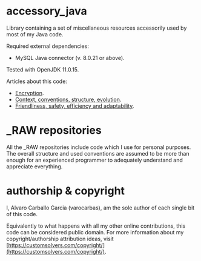 # accessory_java

Library containing a set of miscellaneous resources accessorily used by most of my Java code. 

Required external dependencies:
- MySQL Java connector (v. 8.0.21 or above).

Tested with OpenJDK 11.0.15.

Articles about this code:
- [Encryption](https://www.codeproject.com/Articles/5349970/Encryption-accessory-java).
- [Context, conventions, structure, evolution](https://www.codeproject.com/Articles/5351092/Context-conventions-structure-evolution-accessory).
- [Friendliness, safety, efficiency and adaptability](https://www.codeproject.com/Articles/5352157/Friendliness-safety-efficiency-and-adaptability).

# \_RAW repositories
All the \_RAW repositories include code which I use for personal purposes. The overall structure and used conventions are assumed to be more than enough for an experienced programmer to adequately understand and appreciate everything. 

# authorship & copyright
I, Alvaro Carballo Garcia (varocarbas), am the sole author of each single bit of this code.

Equivalently to what happens with all my other online contributions, this code can be considered public domain. For more information about my copyright/authorship attribution ideas, visit [https://customsolvers.com/copyright/](https://customsolvers.com/copyright/).